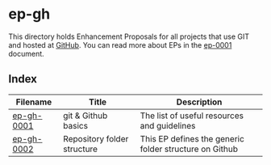 # ep-gh

This directory holds Enhancement Proposals for all projects that use GIT and hosted at [GitHub](https://github.com/repometric). You can read more about EPs in the [ep-0001](../ep-0001.md) document.

## Index
|       Filename              |       Title                    |                    Description                         |
|-----------------------------|--------------------------------|--------------------------------------------------------|
| [ep-gh-0001](ep-gh-0001.md) | git & Github basics            | The list of useful resources and guidelines           |
| [ep-gh-0002](ep-gh-0002.md) | Repository folder structure    | This EP defines the generic folder structure on Github |

